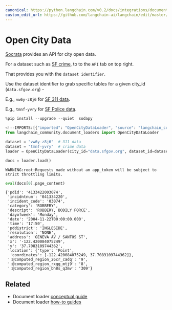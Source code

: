 ```yaml
---
canonical: https://python.langchain.com/v0.2/docs/integrations/document_loaders/open_city_data/
custom_edit_url: https://github.com/langchain-ai/langchain/edit/master/docs/docs/integrations/document_loaders/open_city_data.ipynb
---
```


# Open City Data

[Socrata](https://dev.socrata.com/foundry/data.sfgov.org/vw6y-z8j6) provides an API for city open data. 

For a dataset such as [SF crime](https://data.sfgov.org/Public-Safety/Police-Department-Incident-Reports-Historical-2003/tmnf-yvry), to to the `API` tab on top right. 

That provides you with the `dataset identifier`.

Use the dataset identifier to grab specific tables for a given city_id (`data.sfgov.org`) - 

E.g., `vw6y-z8j6` for [SF 311 data](https://dev.socrata.com/foundry/data.sfgov.org/vw6y-z8j6).

E.g., `tmnf-yvry` for [SF Police data](https://dev.socrata.com/foundry/data.sfgov.org/tmnf-yvry).


```python
%pip install --upgrade --quiet  sodapy
```


```python
<!--IMPORTS:[{"imported": "OpenCityDataLoader", "source": "langchain_community.document_loaders", "docs": "https://api.python.langchain.com/en/latest/document_loaders/langchain_community.document_loaders.open_city_data.OpenCityDataLoader.html", "title": "Open City Data"}]-->
from langchain_community.document_loaders import OpenCityDataLoader
```


```python
dataset = "vw6y-z8j6"  # 311 data
dataset = "tmnf-yvry"  # crime data
loader = OpenCityDataLoader(city_id="data.sfgov.org", dataset_id=dataset, limit=2000)
```


```python
docs = loader.load()
```
```output
WARNING:root:Requests made without an app_token will be subject to strict throttling limits.
```

```python
eval(docs[0].page_content)
```



```output
{'pdid': '4133422003074',
 'incidntnum': '041334220',
 'incident_code': '03074',
 'category': 'ROBBERY',
 'descript': 'ROBBERY, BODILY FORCE',
 'dayofweek': 'Monday',
 'date': '2004-11-22T00:00:00.000',
 'time': '17:50',
 'pddistrict': 'INGLESIDE',
 'resolution': 'NONE',
 'address': 'GENEVA AV / SANTOS ST',
 'x': '-122.420084075249',
 'y': '37.7083109744362',
 'location': {'type': 'Point',
  'coordinates': [-122.420084075249, 37.7083109744362]},
 ':@computed_region_26cr_cadq': '9',
 ':@computed_region_rxqg_mtj9': '8',
 ':@computed_region_bh8s_q3mv': '309'}
```



## Related

- Document loader [conceptual guide](/docs/concepts/#document-loaders)
- Document loader [how-to guides](/docs/how_to/#document-loaders)